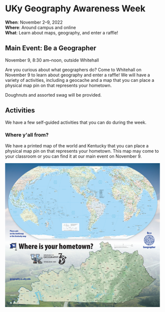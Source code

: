 # UKy Geography Awareness Week
**When**: November 2–9, 2022   
**Where**: Around campus and online  
**What**: Learn about maps, geography, and enter a raffle!  

## Main Event: Be a Geographer
November 9, 8:30 am–noon, outside Whitehall

Are you curious about what geographers do? Come to Whitehall on November 9 to learn about geography and enter a raffle! We will have a variety of activities, including a geocache and a map that you can place a physical map pin on that represents your hometown.

Doughnuts and assorted swag will be provided.

## Activities

We have a few self-guided activities that you can do during the week.

### Where y'all from?

We have a printed map of the world and Kentucky that you can place a physical map pin on that represents your hometown. This map may come to your classroom or you can find it at our main event on November 9.

![Map of the world with pins](uky-geography-poster.jpg)
